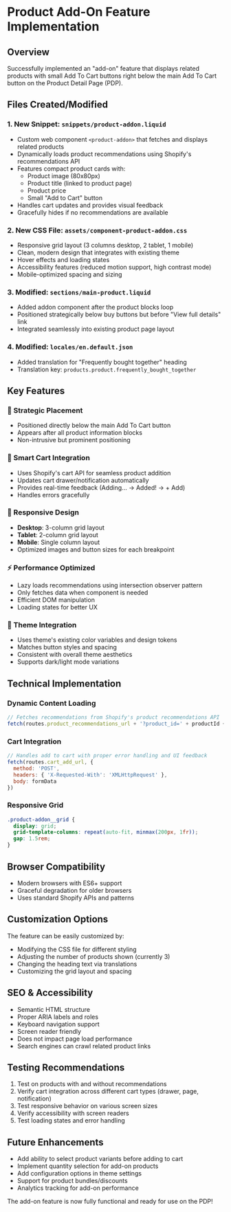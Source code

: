 # Product Add-On Feature Implementation

## Overview
Successfully implemented an "add-on" feature that displays related products with small Add To Cart buttons right below the main Add To Cart button on the Product Detail Page (PDP).

## Files Created/Modified

### 1. New Snippet: `snippets/product-addon.liquid`
- Custom web component `<product-addon>` that fetches and displays related products
- Dynamically loads product recommendations using Shopify's recommendations API
- Features compact product cards with:
  - Product image (80x80px)
  - Product title (linked to product page)
  - Product price
  - Small "Add to Cart" button
- Handles cart updates and provides visual feedback
- Gracefully hides if no recommendations are available

### 2. New CSS File: `assets/component-product-addon.css`
- Responsive grid layout (3 columns desktop, 2 tablet, 1 mobile)
- Clean, modern design that integrates with existing theme
- Hover effects and loading states
- Accessibility features (reduced motion support, high contrast mode)
- Mobile-optimized spacing and sizing

### 3. Modified: `sections/main-product.liquid`
- Added addon component after the product blocks loop
- Positioned strategically below buy buttons but before "View full details" link
- Integrated seamlessly into existing product page layout

### 4. Modified: `locales/en.default.json`
- Added translation for "Frequently bought together" heading
- Translation key: `products.product.frequently_bought_together`

## Key Features

### 🎯 Strategic Placement
- Positioned directly below the main Add To Cart button
- Appears after all product information blocks
- Non-intrusive but prominent positioning

### 🛒 Smart Cart Integration
- Uses Shopify's cart API for seamless product addition
- Updates cart drawer/notification automatically
- Provides real-time feedback (Adding... → Added! → + Add)
- Handles errors gracefully

### 📱 Responsive Design
- **Desktop**: 3-column grid layout
- **Tablet**: 2-column grid layout
- **Mobile**: Single column layout
- Optimized images and button sizes for each breakpoint

### ⚡ Performance Optimized
- Lazy loads recommendations using intersection observer pattern
- Only fetches data when component is needed
- Efficient DOM manipulation
- Loading states for better UX

### 🎨 Theme Integration
- Uses theme's existing color variables and design tokens
- Matches button styles and spacing
- Consistent with overall theme aesthetics
- Supports dark/light mode variations

## Technical Implementation

### Dynamic Content Loading
```javascript
// Fetches recommendations from Shopify's product recommendations API
fetch(routes.product_recommendations_url + '?product_id=' + productId + '&limit=3')
```

### Cart Integration
```javascript
// Handles add to cart with proper error handling and UI feedback
fetch(routes.cart_add_url, {
  method: 'POST',
  headers: { 'X-Requested-With': 'XMLHttpRequest' },
  body: formData
})
```

### Responsive Grid
```css
.product-addon__grid {
  display: grid;
  grid-template-columns: repeat(auto-fit, minmax(200px, 1fr));
  gap: 1.5rem;
}
```

## Browser Compatibility
- Modern browsers with ES6+ support
- Graceful degradation for older browsers
- Uses standard Shopify APIs and patterns

## Customization Options
The feature can be easily customized by:
- Modifying the CSS file for different styling
- Adjusting the number of products shown (currently 3)
- Changing the heading text via translations
- Customizing the grid layout and spacing

## SEO & Accessibility
- Semantic HTML structure
- Proper ARIA labels and roles
- Keyboard navigation support
- Screen reader friendly
- Does not impact page load performance
- Search engines can crawl related product links

## Testing Recommendations
1. Test on products with and without recommendations
2. Verify cart integration across different cart types (drawer, page, notification)
3. Test responsive behavior on various screen sizes
4. Verify accessibility with screen readers
5. Test loading states and error handling

## Future Enhancements
- Add ability to select product variants before adding to cart
- Implement quantity selection for add-on products
- Add configuration options in theme settings
- Support for product bundles/discounts
- Analytics tracking for add-on performance

The add-on feature is now fully functional and ready for use on the PDP!